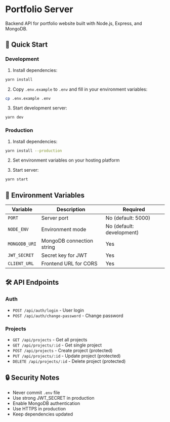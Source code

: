 # Portfolio Server

Backend API for portfolio website built with Node.js, Express, and MongoDB.

## 🚀 Quick Start

### Development

1. Install dependencies:
```bash
yarn install
```

2. Copy `.env.example` to `.env` and fill in your environment variables:
```bash
cp .env.example .env
```

3. Start development server:
```bash
yarn dev
```

### Production

1. Install dependencies:
```bash
yarn install --production
```

2. Set environment variables on your hosting platform

3. Start server:
```bash
yarn start
```

## 📝 Environment Variables

| Variable | Description | Required |
|----------|-------------|----------|
| `PORT` | Server port | No (default: 5000) |
| `NODE_ENV` | Environment mode | No (default: development) |
| `MONGODB_URI` | MongoDB connection string | Yes |
| `JWT_SECRET` | Secret key for JWT | Yes |
| `CLIENT_URL` | Frontend URL for CORS | Yes |

## 🛠️ API Endpoints

### Auth
- `POST /api/auth/login` - User login
- `POST /api/auth/change-password` - Change password

### Projects
- `GET /api/projects` - Get all projects
- `GET /api/projects/:id` - Get single project
- `POST /api/projects` - Create project (protected)
- `PUT /api/projects/:id` - Update project (protected)
- `DELETE /api/projects/:id` - Delete project (protected)

## 🔒 Security Notes

- Never commit `.env` file
- Use strong JWT_SECRET in production
- Enable MongoDB authentication
- Use HTTPS in production
- Keep dependencies updated
